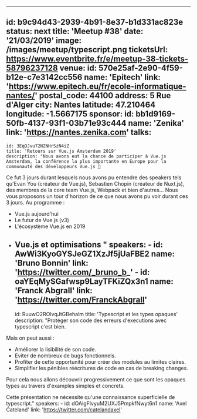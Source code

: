 ---
id: b9c94d43-2939-4b91-8e37-b1d331ac823e
status: next
title: 'Meetup #38'
date: '21/03/2019'
image: /images/meetup/typescript.png 
ticketsUrl: https://www.eventbrite.fr/e/meetup-38-tickets-58796237128
venue:
  id: 570e25af-2e90-4f59-b12e-c7e3142cc556
  name: 'Epitech'
  link: 'https://www.epitech.eu/fr/ecole-informatique-nantes/'
  postal_code: 44100
  address: 5 Rue d'Alger
  city: Nantes
  latitude: 47.210464
  longitude: -1.5667175
sponsor:
    id: bb1d9169-50fb-4137-93f1-03b71e93c444
    name: 'Zenika'
    link: 'https://nantes.zenika.com'
talks:
  -
    id: 3EqOJvu72NZNHrSzN4iZ
    title: 'Retours sur Vue.js Amsterdam 2019'
    description: "Nous avons eut la chance de participer à Vue.js Amsterdam, la conférence la plus importante en Europe pour la communauté des développeurs Vue.js 💚

Ce fut 3 jours durant lesquels nous avons pu entendre des speakers tels qu'Evan You (créateur de Vue.js), Sebastien Chopin (créateur de Nuxt.js), des membres de la core team Vue.js, Webpack et bien d'autres...
Nous vous proposons un tour d'horizon de ce que nous avons pu voir durant ces 3 jours. Au programme :
- Vue.js aujourd'hui
- Le futur de Vue.js (v3)
- L'écosystème Vue.js en 2019
- Vue.js et optimisations
"
    speakers:
      -
          id: AwWi3KyoGYSJeGZ1XzJf5jUaFBE2
          name: 'Bruno Bonnin'
          link: 'https://twitter.com/_bruno_b_'
      -
          id: oaYEqMySGafwsp9LayTFKiZQx3n1
          name: 'Franck Abgrall'
          link: 'https://twitter.com/FranckAbgrall'
  -
    id: RuuwO2ROIvqJtGBehalm
    title: 'Typescript et les types opaques'
    description: "Protéger son code des erreurs d'executions avec typescript c'est bien.

Mais on peut aussi :
- Améliorer la lisibilité de son code.
- Eviter de  nombreux de bugs fonctionnels.
- Profiter de cette opportunité pour créer des modules au limites claires.
- Simplifier les pénibles réécritures de code en cas de breaking changes.

Pour cela nous allons découvrir progressivement ce que sont les opaques types au travers d'examples simples et concrets.

Cette présentation ne nécessite qu'une connaissance superficielle de typescript."
    speakers:
      -
          id: dOAigFIvyuM2UXJ5PmpkfNwyt6n1
          name: 'Axel Cateland'
          link: 'https://twitter.com/catelandaxel'
